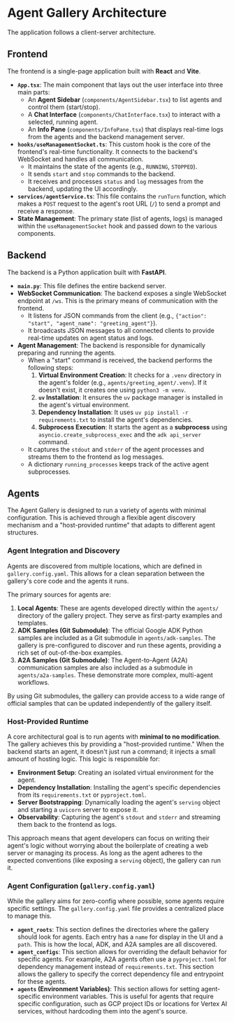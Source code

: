 # Agent Gallery Architecture

The application follows a client-server architecture.

## Frontend

The frontend is a single-page application built with **React** and **Vite**.

-   **`App.tsx`**: The main component that lays out the user interface into three main parts:
    -   An **Agent Sidebar** (`components/AgentSidebar.tsx`) to list agents and control them (start/stop).
    -   A **Chat Interface** (`components/ChatInterface.tsx`) to interact with a selected, running agent.
    -   An **Info Pane** (`components/InfoPane.tsx`) that displays real-time logs from the agents and the backend management server.
-   **`hooks/useManagementSocket.ts`**: This custom hook is the core of the frontend's real-time functionality. It connects to the backend's WebSocket and handles all communication.
    -   It maintains the state of the agents (e.g., `RUNNING`, `STOPPED`).
    -   It sends `start` and `stop` commands to the backend.
    -   It receives and processes `status` and `log` messages from the backend, updating the UI accordingly.
-   **`services/agentService.ts`**: This file contains the `runTurn` function, which makes a `POST` request to the agent's root URL (`/`) to send a prompt and receive a response.
-   **State Management**: The primary state (list of agents, logs) is managed within the `useManagementSocket` hook and passed down to the various components.

## Backend

The backend is a Python application built with **FastAPI**.

-   **`main.py`**: This file defines the entire backend server.
-   **WebSocket Communication**: The backend exposes a single WebSocket endpoint at `/ws`. This is the primary means of communication with the frontend.
    -   It listens for JSON commands from the client (e.g., `{"action": "start", "agent_name": "greeting_agent"}`).
    -   It broadcasts JSON messages to all connected clients to provide real-time updates on agent status and logs.
-   **Agent Management**: The backend is responsible for dynamically preparing and running the agents.
    -   When a "start" command is received, the backend performs the following steps:
        1.  **Virtual Environment Creation**: It checks for a `.venv` directory in the agent's folder (e.g., `agents/greeting_agent/.venv`). If it doesn't exist, it creates one using `python3 -m venv`.
        2.  **`uv` Installation**: It ensures the `uv` package manager is installed in the agent's virtual environment.
        3.  **Dependency Installation**: It uses `uv pip install -r requirements.txt` to install the agent's dependencies.
        4.  **Subprocess Execution**: It starts the agent as a **subprocess** using `asyncio.create_subprocess_exec` and the `adk api_server` command.
    -   It captures the `stdout` and `stderr` of the agent processes and streams them to the frontend as log messages.
    -   A dictionary `running_processes` keeps track of the active agent subprocesses.

## Agents

The Agent Gallery is designed to run a variety of agents with minimal configuration. This is achieved through a flexible agent discovery mechanism and a "host-provided runtime" that adapts to different agent structures.

### Agent Integration and Discovery

Agents are discovered from multiple locations, which are defined in `gallery.config.yaml`. This allows for a clean separation between the gallery's core code and the agents it runs.

The primary sources for agents are:
1.  **Local Agents**: These are agents developed directly within the `agents/` directory of the gallery project. They serve as first-party examples and templates.
2.  **ADK Samples (Git Submodule)**: The official Google ADK Python samples are included as a Git submodule in `agents/adk-samples`. The gallery is pre-configured to discover and run these agents, providing a rich set of out-of-the-box examples.
3.  **A2A Samples (Git Submodule)**: The Agent-to-Agent (A2A) communication samples are also included as a submodule in `agents/a2a-samples`. These demonstrate more complex, multi-agent workflows.

By using Git submodules, the gallery can provide access to a wide range of official samples that can be updated independently of the gallery itself.

### Host-Provided Runtime

A core architectural goal is to run agents with **minimal to no modification**. The gallery achieves this by providing a "host-provided runtime." When the backend starts an agent, it doesn't just run a command; it injects a small amount of hosting logic. This logic is responsible for:
-   **Environment Setup**: Creating an isolated virtual environment for the agent.
-   **Dependency Installation**: Installing the agent's specific dependencies from its `requirements.txt` or `pyproject.toml`.
-   **Server Bootstrapping**: Dynamically loading the agent's `serving` object and starting a `uvicorn` server to expose it.
-   **Observability**: Capturing the agent's `stdout` and `stderr` and streaming them back to the frontend as logs.

This approach means that agent developers can focus on writing their agent's logic without worrying about the boilerplate of creating a web server or managing its process. As long as the agent adheres to the expected conventions (like exposing a `serving` object), the gallery can run it.

### Agent Configuration (`gallery.config.yaml`)

While the gallery aims for zero-config where possible, some agents require specific settings. The `gallery.config.yaml` file provides a centralized place to manage this.

-   **`agent_roots`**: This section defines the directories where the gallery should look for agents. Each entry has a `name` for display in the UI and a `path`. This is how the local, ADK, and A2A samples are all discovered.
-   **`agent_configs`**: This section allows for overriding the default behavior for specific agents. For example, A2A agents often use a `pyproject.toml` for dependency management instead of `requirements.txt`. This section allows the gallery to specify the correct dependency file and entrypoint for these agents.
-   **`agents` (Environment Variables)**: This section allows for setting agent-specific environment variables. This is useful for agents that require specific configuration, such as GCP project IDs or locations for Vertex AI services, without hardcoding them into the agent's source.

